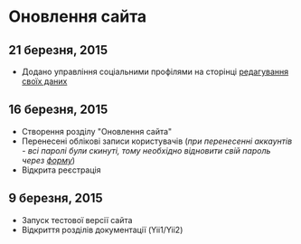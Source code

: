 Оновлення сайта
===============

21 березня, 2015
----------------

- Додано управління соціальними профілями на сторінці [редагування своїх даних](/uk/profile/)

16 березня, 2015
-----------------

- Створення розділу "Оновлення сайта"
- Перенесені облікові записи користувачів (*при перенесенні аккаунтів - всі паролі були скинуті, тому необхідно відновити свій пароль через [форму](/uk/request-password-reset/)*)
- Відкрита реєстрація

9 березня, 2015
----------------

- Запуск тестової версії сайта
- Відкриття розділів документації (Yii1/Yii2)
